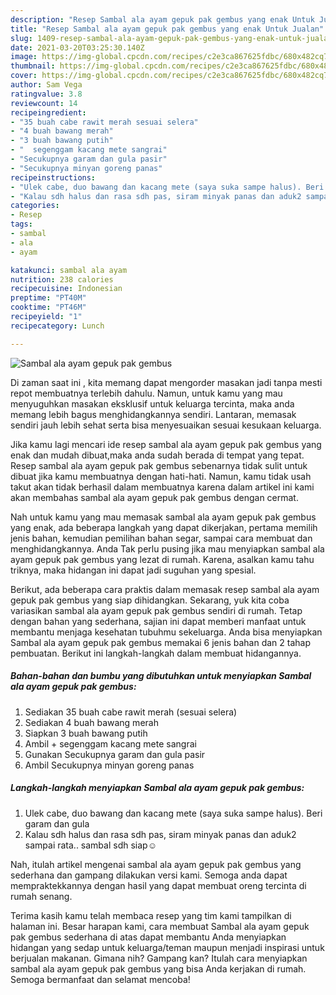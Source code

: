 ```yaml
---
description: "Resep Sambal ala ayam gepuk pak gembus yang enak Untuk Jualan"
title: "Resep Sambal ala ayam gepuk pak gembus yang enak Untuk Jualan"
slug: 1409-resep-sambal-ala-ayam-gepuk-pak-gembus-yang-enak-untuk-jualan
date: 2021-03-20T03:25:30.140Z
image: https://img-global.cpcdn.com/recipes/c2e3ca867625fdbc/680x482cq70/sambal-ala-ayam-gepuk-pak-gembus-foto-resep-utama.jpg
thumbnail: https://img-global.cpcdn.com/recipes/c2e3ca867625fdbc/680x482cq70/sambal-ala-ayam-gepuk-pak-gembus-foto-resep-utama.jpg
cover: https://img-global.cpcdn.com/recipes/c2e3ca867625fdbc/680x482cq70/sambal-ala-ayam-gepuk-pak-gembus-foto-resep-utama.jpg
author: Sam Vega
ratingvalue: 3.8
reviewcount: 14
recipeingredient:
- "35 buah cabe rawit merah sesuai selera"
- "4 buah bawang merah"
- "3 buah bawang putih"
- "  segenggam kacang mete sangrai"
- "Secukupnya garam dan gula pasir"
- "Secukupnya minyan goreng panas"
recipeinstructions:
- "Ulek cabe, duo bawang dan kacang mete (saya suka sampe halus). Beri garam dan gula"
- "Kalau sdh halus dan rasa sdh pas, siram minyak panas dan aduk2 sampai rata.. sambal sdh siap☺"
categories:
- Resep
tags:
- sambal
- ala
- ayam

katakunci: sambal ala ayam 
nutrition: 238 calories
recipecuisine: Indonesian
preptime: "PT40M"
cooktime: "PT46M"
recipeyield: "1"
recipecategory: Lunch

---
```



![Sambal ala ayam gepuk pak gembus](https://img-global.cpcdn.com/recipes/c2e3ca867625fdbc/680x482cq70/sambal-ala-ayam-gepuk-pak-gembus-foto-resep-utama.jpg)

Di zaman  saat ini , kita memang dapat mengorder masakan jadi tanpa mesti repot membuatnya terlebih dahulu. Namun, untuk kamu yang mau menyuguhkan masakan eksklusif untuk keluarga tercinta, maka anda memang lebih bagus menghidangkannya sendiri. Lantaran, memasak sendiri jauh lebih sehat serta bisa menyesuaikan sesuai kesukaan keluarga.

Jika kamu lagi mencari ide resep sambal ala ayam gepuk pak gembus yang enak dan mudah dibuat,maka anda sudah berada di tempat yang tepat. Resep sambal ala ayam gepuk pak gembus  sebenarnya tidak sulit untuk dibuat jika kamu membuatnya dengan hati-hati. Namun, kamu tidak usah takut akan tidak berhasil dalam membuatnya 
karena dalam artikel ini kami akan membahas sambal ala ayam gepuk pak gembus dengan cermat.  



Nah untuk kamu yang mau memasak sambal ala ayam gepuk pak gembus yang enak, ada beberapa langkah yang dapat dikerjakan, pertama memilih jenis bahan, kemudian pemilihan bahan segar, sampai cara membuat dan menghidangkannya. Anda Tak perlu pusing jika mau menyiapkan sambal ala ayam gepuk pak gembus yang lezat di rumah. Karena, asalkan kamu  tahu triknya, maka hidangan ini dapat jadi suguhan yang spesial.

Berikut, ada beberapa cara praktis  dalam memasak resep sambal ala ayam gepuk pak gembus yang siap dihidangkan. Sekarang, yuk kita coba variasikan sambal ala ayam gepuk pak gembus sendiri di rumah. Tetap dengan bahan yang sederhana, sajian ini dapat memberi manfaat untuk membantu menjaga kesehatan tubuhmu sekeluarga. Anda bisa menyiapkan Sambal ala ayam gepuk pak gembus memakai 6 jenis bahan dan 2 tahap pembuatan. Berikut ini langkah-langkah dalam membuat hidangannya.

<!--inarticleads1-->

##### Bahan-bahan dan bumbu yang dibutuhkan untuk menyiapkan Sambal ala ayam gepuk pak gembus:

1. Sediakan 35 buah cabe rawit merah (sesuai selera)
1. Sediakan 4 buah bawang merah
1. Siapkan 3 buah bawang putih
1. Ambil  + segenggam kacang mete sangrai
1. Gunakan Secukupnya garam dan gula pasir
1. Ambil Secukupnya minyan goreng panas




<!--inarticleads2-->

##### Langkah-langkah menyiapkan Sambal ala ayam gepuk pak gembus:

1. Ulek cabe, duo bawang dan kacang mete (saya suka sampe halus). Beri garam dan gula
1. Kalau sdh halus dan rasa sdh pas, siram minyak panas dan aduk2 sampai rata.. sambal sdh siap☺




Nah, itulah artikel mengenai  sambal ala ayam gepuk pak gembus  yang sederhana dan gampang dilakukan versi kami. Semoga anda dapat mempraktekkannya dengan hasil yang dapat membuat oreng tercinta di rumah senang. 

Terima kasih kamu telah membaca resep yang tim kami tampilkan di halaman ini. Besar harapan kami, cara membuat  Sambal ala ayam gepuk pak gembus sederhana di atas dapat membantu Anda menyiapkan hidangan yang sedap untuk keluarga/teman maupun menjadi inspirasi untuk berjualan makanan. Gimana nih? Gampang kan? Itulah cara menyiapkan sambal ala ayam gepuk pak gembus yang bisa Anda kerjakan di rumah. Semoga bermanfaat dan selamat mencoba!

